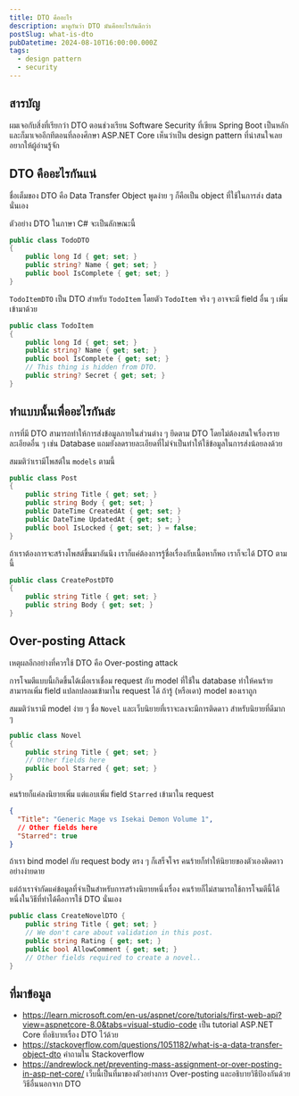 ```yaml
---
title: DTO คืออะไร
description: มาดูกันว่า DTO มันคืออะไรกันดีกว่า
postSlug: what-is-dto
pubDatetime: 2024-08-10T16:00:00.000Z
tags:
  - design pattern
  - security
---
```


## สารบัญ

ผมเจอกับสิ่งที่เรียกว่า DTO ตอนช่วงเรียน Software Security ที่เขียน Spring Boot
เป็นหลัก และก็มาเจออีกทีตอนที่ลองศึกษา ASP.NET Core เห็นว่าเป็น design pattern
ที่น่าสนใจเลยอยากให้ผู้อ่านรู้จัก

## DTO คืออะไรกันแน่

ชื่อเต็มของ DTO คือ Data Transfer Object พูดง่าย ๆ ก็คือเป็น object ที่ใช้ในการส่ง
data นั่นเอง

ตัวอย่าง DTO ในภาษา C# จะเป็นลักษณะนี้

```csharp
public class TodoDTO
{
    public long Id { get; set; }
    public string? Name { get; set; }
    public bool IsComplete { get; set; }
}
```

`TodoItemDTO` เป็น DTO สำหรับ `TodoItem` โดยตัว `TodoItem` จริง ๆ อาจจะมี
field อื่น ๆ เพิ่มเข้ามาด้วย

```csharp
public class TodoItem
{
    public long Id { get; set; }
    public string? Name { get; set; }
    public bool IsComplete { get; set; }
    // This thing is hidden from DTO.
    public string? Secret { get; set; }
}
```

## ทำแบบนั้นเพื่ออะไรกันล่ะ

การที่มี DTO สามารถทำให้การส่งข้อมูลภายในส่วนต่าง ๆ ยึดตาม DTO โดยไม่ต้องสนใจเรื่องรายละเอียดอื่น ๆ เช่น
Database แถมยังลดรายละเอียดที่ไม่จำเป็นทำให้ใช้ข้อมูลในการส่งน้อยลงด้วย

สมมติว่าเรามีโพสต์ใน `models` ตามนี้

```csharp
public class Post
{
    public string Title { get; set; }
    public string Body { get; set; }
    public DateTime CreatedAt { get; set; }
    public DateTime UpdatedAt { get; set; }
    public bool IsLocked { get; set; } = false;
}
```

ถ้าเราต้องการจะสร้างโพสต์ขึ้นมาอันนึง เราก็แค่ต้องการรู้ชื่อเรื่องกับเนื้อหาก็พอ
เราก็จะได้ DTO ตามนี้

```csharp
public class CreatePostDTO
{
    public string Title { get; set; }
    public string Body { get; set; }
}
```

## Over-posting Attack

เหตุผลอีกอย่างที่ควรใช้ DTO คือ Over-posting attack

การโจมตีแบบนี้เกิดขึ้นได้เมื่อเราเชื่อม request กับ model ที่ใช้ใน database
ทำให้คนร้ายสามารถเพิ่ม field แปลกปลอมเข้ามาใน request ได้ ถ้ารู้ (หรือเดา)
model ของเราถูก

สมมติว่าเรามี model ง่าย ๆ ชื่อ `Novel` และเว็บนิยายที่เราจะลงจะมีการติดดาว
สำหรับนิยายที่ดีมาก ๆ

```csharp
public class Novel
{
    public string Title { get; set; }
    // Other fields here
    public bool Starred { get; set; }
}
```

คนร้ายก็แค่ลงนิยายเพิ่ม แต่แอบเพิ่ม field `Starred` เข้ามาใน request

```json
{
  "Title": "Generic Mage vs Isekai Demon Volume 1",
  // Other fields here
  "Starred": true
}
```

ถ้าเรา bind model กับ request body ตรง ๆ ก็เสร็จโจร คนร้ายก็ทำให้นิยายของตัวเองติดดาวอย่างง่ายดาย

แต่ถ้าเราจำกัดแค่ข้อมูลที่จำเป็นสำหรับการสร้างนิยายหนึ่งเรื่อง คนร้ายก็ไม่สามารถใช้การโจมตีนี้ได้
หนึ่งในวิธีที่ทำได้คือการใช้ DTO นั่นเอง

```csharp
public class CreateNovelDTO {
    public string Title { get; set; }
    // We don't care about validation in this post.
    public string Rating { get; set; }
    public bool AllowComment { get; set; }
    // Other fields required to create a novel..
}
```

## ที่มาข้อมูล

- https://learn.microsoft.com/en-us/aspnet/core/tutorials/first-web-api?view=aspnetcore-8.0&tabs=visual-studio-code เป็น tutorial ASP.NET Core ที่อธิบายเรื่อง DTO ไว้ด้วย
- https://stackoverflow.com/questions/1051182/what-is-a-data-transfer-object-dto คำถามใน Stackoverflow
- https://andrewlock.net/preventing-mass-assignment-or-over-posting-in-asp-net-core/ เว็บนี้เป็นที่มาของตัวอย่างการ Over-posting และอธิบายวิธีป้องกันด้วยวิธีอื่นนอกจาก DTO
